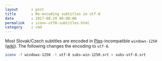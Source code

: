 ```yaml
---
layout      : post
title       : Re-encoding subtitles in utf-8
date        : 2017-08-29 00:00:00
permalink   : iconv-utf8-subtitles.html
category    : cmd
---
```

Most Slovak/Czech subtitles are encoded in [Plex](https://www.plex.tv/)-incompatible `windows-1250`
([wiki](https://en.wikipedia.org/wiki/Windows-1250)). The following changes the encoding to `utf-8`.
```bash
iconv -f windows-1250 -t utf-8 subs-win-1250.srt > subs-utf-8.srt
```
